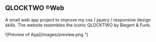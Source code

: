 ## QLOCKTWO &reg;Web

A small web app project to improve my css / jquery / responsive design skills. The website resembles the iconic QLOCKTWO by Biegert & Funk.

![Preview of App](images/preview.png ")
